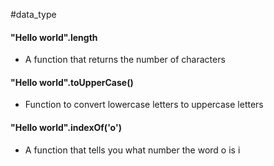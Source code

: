 #data_type
#### "Hello world".length
* A function that returns the number of characters
#### "Hello world".toUpperCase()
* Function to convert lowercase letters to uppercase letters
#### "Hello world".indexOf('o')
* A function that tells you what number the word o is i